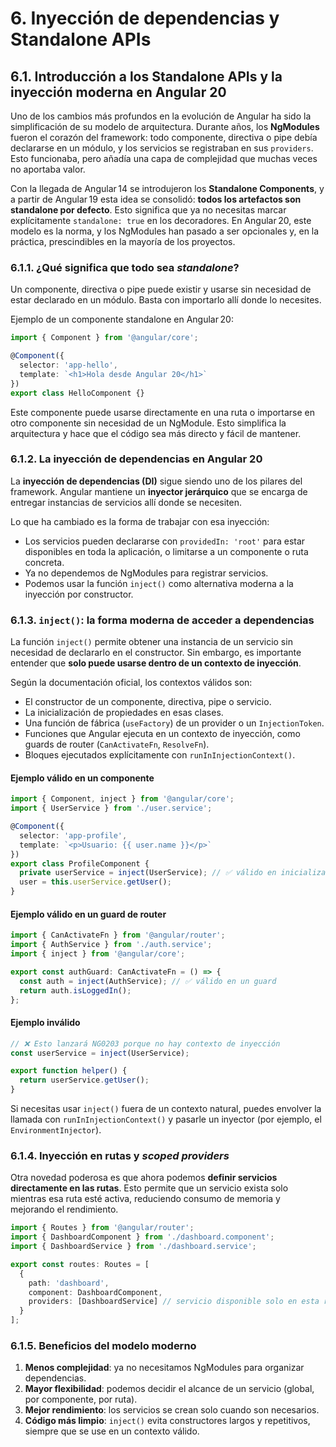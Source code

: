 # 6. Inyección de dependencias y Standalone APIs

## 6.1. Introducción a los Standalone APIs y la inyección moderna en Angular 20

Uno de los cambios más profundos en la evolución de Angular ha sido la simplificación de su modelo de arquitectura. Durante años, los **NgModules** fueron el corazón del framework: todo componente, directiva o pipe debía declararse en un módulo, y los servicios se registraban en sus `providers`. Esto funcionaba, pero añadía una capa de complejidad que muchas veces no aportaba valor.  

Con la llegada de Angular 14 se introdujeron los **Standalone Components**, y a partir de Angular 19 esta idea se consolidó: **todos los artefactos son standalone por defecto**. Esto significa que ya no necesitas marcar explícitamente `standalone: true` en los decoradores. En Angular 20, este modelo es la norma, y los NgModules han pasado a ser opcionales y, en la práctica, prescindibles en la mayoría de los proyectos.

### 6.1.1. ¿Qué significa que todo sea *standalone*?

Un componente, directiva o pipe puede existir y usarse sin necesidad de estar declarado en un módulo. Basta con importarlo allí donde lo necesites.  

Ejemplo de un componente standalone en Angular 20:

```ts
import { Component } from '@angular/core';

@Component({
  selector: 'app-hello',
  template: `<h1>Hola desde Angular 20</h1>`
})
export class HelloComponent {}
```

Este componente puede usarse directamente en una ruta o importarse en otro componente sin necesidad de un NgModule. Esto simplifica la arquitectura y hace que el código sea más directo y fácil de mantener.

### 6.1.2. La inyección de dependencias en Angular 20

La **inyección de dependencias (DI)** sigue siendo uno de los pilares del framework. Angular mantiene un **inyector jerárquico** que se encarga de entregar instancias de servicios allí donde se necesiten.  

Lo que ha cambiado es la forma de trabajar con esa inyección:  
- Los servicios pueden declararse con `providedIn: 'root'` para estar disponibles en toda la aplicación, o limitarse a un componente o ruta concreta.  
- Ya no dependemos de NgModules para registrar servicios.  
- Podemos usar la función `inject()` como alternativa moderna a la inyección por constructor.  

### 6.1.3. `inject()`: la forma moderna de acceder a dependencias

La función `inject()` permite obtener una instancia de un servicio sin necesidad de declararlo en el constructor. Sin embargo, es importante entender que **solo puede usarse dentro de un contexto de inyección**.  

Según la documentación oficial, los contextos válidos son:  
- El constructor de un componente, directiva, pipe o servicio.  
- La inicialización de propiedades en esas clases.  
- Una función de fábrica (`useFactory`) de un provider o un `InjectionToken`.  
- Funciones que Angular ejecuta en un contexto de inyección, como guards de router (`CanActivateFn`, `ResolveFn`).  
- Bloques ejecutados explícitamente con `runInInjectionContext()`.  

#### Ejemplo válido en un componente

```ts
import { Component, inject } from '@angular/core';
import { UserService } from './user.service';

@Component({
  selector: 'app-profile',
  template: `<p>Usuario: {{ user.name }}</p>`
})
export class ProfileComponent {
  private userService = inject(UserService); // ✅ válido en inicialización de propiedad
  user = this.userService.getUser();
}
```

#### Ejemplo válido en un guard de router

```ts
import { CanActivateFn } from '@angular/router';
import { AuthService } from './auth.service';
import { inject } from '@angular/core';

export const authGuard: CanActivateFn = () => {
  const auth = inject(AuthService); // ✅ válido en un guard
  return auth.isLoggedIn();
};
```

#### Ejemplo inválido

```ts
// ❌ Esto lanzará NG0203 porque no hay contexto de inyección
const userService = inject(UserService);

export function helper() {
  return userService.getUser();
}
```

Si necesitas usar `inject()` fuera de un contexto natural, puedes envolver la llamada con `runInInjectionContext()` y pasarle un inyector (por ejemplo, el `EnvironmentInjector`).

### 6.1.4. Inyección en rutas y *scoped providers*

Otra novedad poderosa es que ahora podemos **definir servicios directamente en las rutas**. Esto permite que un servicio exista solo mientras esa ruta esté activa, reduciendo consumo de memoria y mejorando el rendimiento.

```ts
import { Routes } from '@angular/router';
import { DashboardComponent } from './dashboard.component';
import { DashboardService } from './dashboard.service';

export const routes: Routes = [
  {
    path: 'dashboard',
    component: DashboardComponent,
    providers: [DashboardService] // servicio disponible solo en esta ruta
  }
];
```

### 6.1.5. Beneficios del modelo moderno

1. **Menos complejidad**: ya no necesitamos NgModules para organizar dependencias.  
2. **Mayor flexibilidad**: podemos decidir el alcance de un servicio (global, por componente, por ruta).  
3. **Mejor rendimiento**: los servicios se crean solo cuando son necesarios.  
4. **Código más limpio**: `inject()` evita constructores largos y repetitivos, siempre que se use en un contexto válido.  


